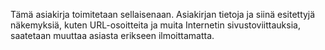 Tämä asiakirja toimitetaan sellaisenaan. Asiakirjan tietoja ja siinä esitettyjä näkemyksiä, kuten URL-osoitteita ja muita Internetin sivustoviittauksia, saatetaan muuttaa asiasta erikseen ilmoittamatta.